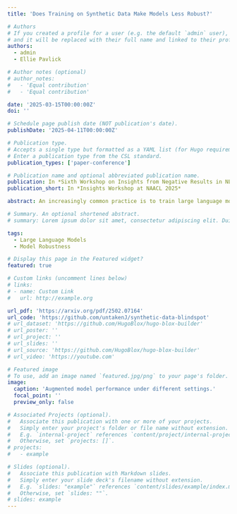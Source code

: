 ```yaml
---
title: 'Does Training on Synthetic Data Make Models Less Robust?'

# Authors
# If you created a profile for a user (e.g. the default `admin` user), write the username (folder name) here
# and it will be replaced with their full name and linked to their profile.
authors:
  - admin
  - Ellie Pavlick

# Author notes (optional)
# author_notes:
#   - 'Equal contribution'
#   - 'Equal contribution'

date: '2025-03-15T00:00:00Z'
doi: ''

# Schedule page publish date (NOT publication's date).
publishDate: '2025-04-11T00:00:00Z'

# Publication type.
# Accepts a single type but formatted as a YAML list (for Hugo requirements).
# Enter a publication type from the CSL standard.
publication_types: ['paper-conference']

# Publication name and optional abbreviated publication name.
publication: In *Sixth Workshop on Insights from Negative Results in NLP at 2025 Annual Conference of the Nations of the Americas Chapter of the Association for Computational Linguistics*
publication_short: In *Insights Workshop at NAACL 2025*

abstract: An increasingly common practice is to train large language models (LLMs) using synthetic data. Often this synthetic data is produced by the same or similar LLMs as those it is being used to train. This raises the question of whether the synthetic data might in fact exacerbate certain “blindspots” by reinforcing heuristics that the LLM already encodes. In this paper, we conduct simulated experiments on the natural language inference (NLI) task with Llama2-7B-hf models. We use MultiNLI as the general task and HANS, a targeted evaluation set designed to measure the presence of specific heuristic strategies for NLI, as our “blindspot” task. Our goal is to determine whether performance disparities between the general and blind spot tasks emerge. Our results indicate that synthetic data does not reinforce blindspots in the way we expected. Specifically, we see that, while fine-tuning with synthetic data doesn’t necessarily reduce the use of the heuristic, it also does not make it worse as we hypothesized.

# Summary. An optional shortened abstract.
# summary: Lorem ipsum dolor sit amet, consectetur adipiscing elit. Duis posuere tellus ac convallis placerat. Proin tincidunt magna sed ex sollicitudin condimentum.

tags:
  - Large Language Models
  - Model Robustness

# Display this page in the Featured widget?
featured: true

# Custom links (uncomment lines below)
# links:
# - name: Custom Link
#   url: http://example.org

url_pdf: 'https://arxiv.org/pdf/2502.07164'
url_code: 'https://github.com/untakenJ/synthetic-data-blindspot'
# url_dataset: 'https://github.com/HugoBlox/hugo-blox-builder'
# url_poster: ''
# url_project: ''
# url_slides: ''
# url_source: 'https://github.com/HugoBlox/hugo-blox-builder'
# url_video: 'https://youtube.com'

# Featured image
# To use, add an image named `featured.jpg/png` to your page's folder.
image:
  caption: 'Augmented model performance under different settings.'
  focal_point: ''
  preview_only: false

# Associated Projects (optional).
#   Associate this publication with one or more of your projects.
#   Simply enter your project's folder or file name without extension.
#   E.g. `internal-project` references `content/project/internal-project/index.md`.
#   Otherwise, set `projects: []`.
# projects:
#   - example

# Slides (optional).
#   Associate this publication with Markdown slides.
#   Simply enter your slide deck's filename without extension.
#   E.g. `slides: "example"` references `content/slides/example/index.md`.
#   Otherwise, set `slides: ""`.
# slides: example
---
```


<!-- {{% callout note %}}
Click the _Cite_ button above to demo the feature to enable visitors to import publication metadata into their reference management software.
{{% /callout %}}

{{% callout note %}}
Create your slides in Markdown - click the _Slides_ button to check out the example.
{{% /callout %}}

Add the publication's **full text** or **supplementary notes** here. You can use rich formatting such as including [code, math, and images](https://docs.hugoblox.com/content/writing-markdown-latex/). -->
